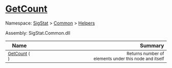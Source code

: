 # [GetCount](./HierarchyElement-100664012.md)

Namespace: [SigStat]() > [Common](./../../README.md) > [Helpers](./../README.md)

Assembly: SigStat.Common.dll

| Name | Summary  |
| ------| -----------:|
| <sub>[GetCount](./HierarchyElement-100664012.md) (  )</sub> | <img width=225/><sub>Returns number of elements under this node and itself</sub>
